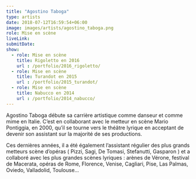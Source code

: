 ```yaml
---
title: "Agostino Taboga"
type: artists
date: 2018-07-12T16:59:54+06:00
image: images/artists/agostino_taboga.png
role: Mise en scène
liveLink: 
submitDate: 
show:
  - role: Mise en scène
    title: Rigoletto en 2016
    url : /portfolio/2016_rigoletto/
  - role: Mise en scène
    title: Turandot en 2015
    url : /portfolio/2015_turandot/
  - role: Mise en scène
    title: Nabucco en 2014
    url : /portfolio/2014_nabucco/
---
```


Agostino Taboga débute sa carrière artistique comme danseur et comme mime en Italie. C’est en collaborant avec le metteur en scène Mario Pontiggia, en 2000, qu’il se tourne vers le théâtre lyrique en acceptant de devenir son assistant sur la majorité de ses productions.

Ces dernières années, il a  été également l’assistant régulier des plus grands metteurs scène d’opéras ( Pizzi, Sagi, De Tomasi,  Stefanutti, Gasparon ) et a collaboré avec les plus grandes scènes lyriques : arènes de Vérone, festival  de Macerata, opéras de Rome, Florence, Venise, Cagliari, Pise, Las Palmas, Oviedo, Valladolid, Toulouse...

